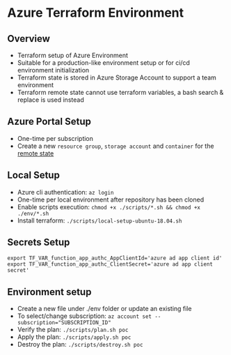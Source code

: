 # Azure Terraform Environment

## Overview

* Terraform setup of Azure Environment
* Suitable for a production-like environment setup or for ci/cd environment initialization
* Terraform state is stored in Azure Storage Account to support a team environment
* Terraform remote state cannot use terraform variables, a bash search & replace is used instead

## Azure Portal Setup

* One-time per subscription
* Create a new `resource group`, `storage account` and `container` for the [remote state](./remote-state.tf)

## Local Setup

* Azure cli authentication: `az login`
* One-time per local environment after repository has been cloned
* Enable scripts execution: `chmod +x ./scripts/*.sh && chmod +x ./env/*.sh`
* Install terraform: `./scripts/local-setup-ubuntu-18.04.sh`

## Secrets Setup

```
export TF_VAR_function_app_authc_AppClientId='azure ad app client id'
export TF_VAR_function_app_authc_ClientSecret='azure ad app client secret'
```

## Environment setup

* Create a new file under ./env folder or update an existing file
* To select/change subscription: `az account set --subscription="SUBSCRIPTION_ID"`
* Verify the plan: `./scripts/plan.sh poc`
* Apply the plan: `./scripts/apply.sh poc`
* Destroy the plan: `./scripts/destroy.sh poc`
